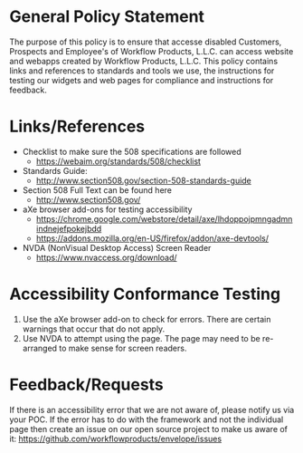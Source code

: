 # General Policy Statement

The purpose of this policy is to ensure that accesse disabled Customers, Prospects and Employee's of Workflow Products, L.L.C. can access website and webapps created by Workflow Products, L.L.C. This policy contains links and references to standards and tools we use, the instructions for testing our widgets and web pages for compliance and instructions for feedback.

# Links/References

- Checklist to make sure the 508 specifications are followed
    - <https://webaim.org/standards/508/checklist>
- Standards Guide:
    - <http://www.section508.gov/section-508-standards-guide>
- Section 508 Full Text can be found here
    - <http://www.section508.gov/>
- aXe browser add-ons for testing accessibility
    - <https://chrome.google.com/webstore/detail/axe/lhdoppojpmngadmnindnejefpokejbdd>
    - <https://addons.mozilla.org/en-US/firefox/addon/axe-devtools/>
- NVDA (NonVisual Desktop Access) Screen Reader
    - <https://www.nvaccess.org/download/>

# Accessibility Conformance Testing

1. Use the aXe browser add-on to check for errors. There are certain warnings that occur that do not apply.
2. Use NVDA to attempt using the page. The page may need to be re-arranged to make sense for screen readers.

# Feedback/Requests

If there is an accessibility error that we are not aware of, please notify us via your POC. If the error has to do with the framework and not the individual page then create an issue on our open source project to make us aware of it: <https://github.com/workflowproducts/envelope/issues>
